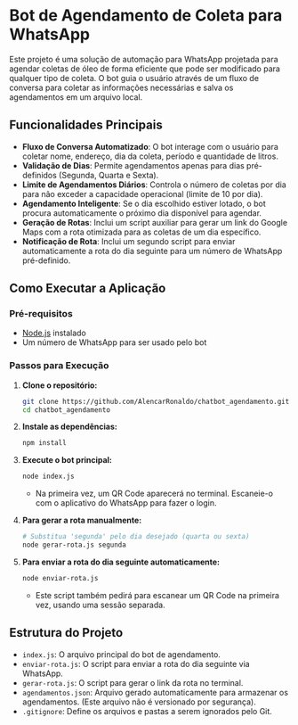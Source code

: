 # Bot de Agendamento de Coleta para WhatsApp

Este projeto é uma solução de automação para WhatsApp projetada para agendar coletas de óleo de forma eficiente que pode ser modificado para qualquer tipo de coleta. O bot guia o usuário através de um fluxo de conversa para coletar as informações necessárias e salva os agendamentos em um arquivo local.

## Funcionalidades Principais

- **Fluxo de Conversa Automatizado**: O bot interage com o usuário para coletar nome, endereço, dia da coleta, período e quantidade de litros.
- **Validação de Dias**: Permite agendamentos apenas para dias pré-definidos (Segunda, Quarta e Sexta).
- **Limite de Agendamentos Diários**: Controla o número de coletas por dia para não exceder a capacidade operacional (limite de 10 por dia).
- **Agendamento Inteligente**: Se o dia escolhido estiver lotado, o bot procura automaticamente o próximo dia disponível para agendar.
- **Geração de Rotas**: Inclui um script auxiliar para gerar um link do Google Maps com a rota otimizada para as coletas de um dia específico.
- **Notificação de Rota**: Inclui um segundo script para enviar automaticamente a rota do dia seguinte para um número de WhatsApp pré-definido.

## Como Executar a Aplicação

### Pré-requisitos

- [Node.js](https://nodejs.org/) instalado
- Um número de WhatsApp para ser usado pelo bot

### Passos para Execução

1.  **Clone o repositório:**
    ```bash
    git clone https://github.com/AlencarRonaldo/chatbot_agendamento.git
    cd chatbot_agendamento
    ```

2.  **Instale as dependências:**
    ```bash
    npm install
    ```

3.  **Execute o bot principal:**
    ```bash
    node index.js
    ```
    - Na primeira vez, um QR Code aparecerá no terminal. Escaneie-o com o aplicativo do WhatsApp para fazer o login.

4.  **Para gerar a rota manualmente:**
    ```bash
    # Substitua 'segunda' pelo dia desejado (quarta ou sexta)
    node gerar-rota.js segunda
    ```

5.  **Para enviar a rota do dia seguinte automaticamente:**
    ```bash
    node enviar-rota.js
    ```
    - Este script também pedirá para escanear um QR Code na primeira vez, usando uma sessão separada.

## Estrutura do Projeto

- `index.js`: O arquivo principal do bot de agendamento.
- `enviar-rota.js`: O script para enviar a rota do dia seguinte via WhatsApp.
- `gerar-rota.js`: O script para gerar o link da rota no terminal.
- `agendamentos.json`: Arquivo gerado automaticamente para armazenar os agendamentos. (Este arquivo não é versionado por segurança).
- `.gitignore`: Define os arquivos e pastas a serem ignorados pelo Git.
